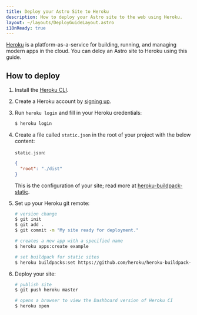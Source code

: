 ```yaml
---
title: Deploy your Astro Site to Heroku
description: How to deploy your Astro site to the web using Heroku.
layout: ~/layouts/DeployGuideLayout.astro
i18nReady: true
---
```


[Heroku](https://www.heroku.com/) is a platform-as-a-service for building, running, and managing modern apps in the cloud. You can deloy an Astro site to Heroku using this guide.
## How to deploy

1. Install the [Heroku CLI](https://devcenter.heroku.com/articles/heroku-cli).

2. Create a Heroku account by [signing up](https://signup.heroku.com/).

3. Run `heroku login` and fill in your Heroku credentials:

   ```bash
   $ heroku login
   ```

4. Create a file called `static.json` in the root of your project with the below content:

   `static.json`:

   ```json
   {
     "root": "./dist"
   }
   ```

   This is the configuration of your site; read more at [heroku-buildpack-static](https://github.com/heroku/heroku-buildpack-static).

5. Set up your Heroku git remote:

   ```bash
   # version change
   $ git init
   $ git add .
   $ git commit -m "My site ready for deployment."

   # creates a new app with a specified name
   $ heroku apps:create example

   # set buildpack for static sites
   $ heroku buildpacks:set https://github.com/heroku/heroku-buildpack-static.git
   ```

6. Deploy your site:

   ```bash
   # publish site
   $ git push heroku master

   # opens a browser to view the Dashboard version of Heroku CI
   $ heroku open
   ```
